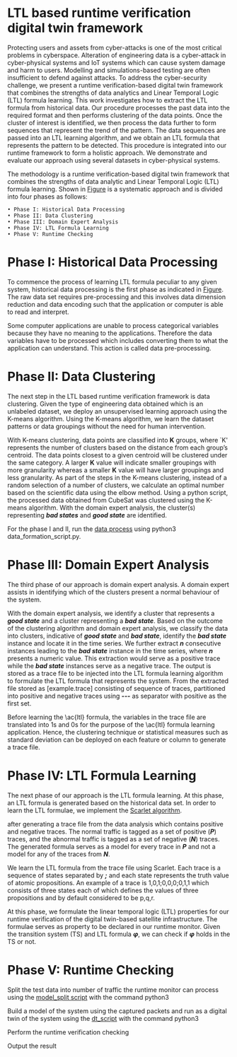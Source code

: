 # LTL based runtime verification digital twin framework

Protecting users and assets from cyber-attacks is one of the most critical problems in cyberspace. Alteration of engineering data is a cyber-attack in cyber-physical systems and IoT systems which can cause system damage and harm to users. Modelling and simulations-based testing are often insufficient to defend against attacks. To address the cyber-security challenge, we present a runtime verification-based digital twin framework that combines the strengths of data analytics and Linear Temporal Logic (LTL) formula learning. This work investigates how to extract the LTL formula from historical data. Our procedure processes the past data into the required format and then performs clustering of the data points. Once the cluster of interest is identified, we then process the data further to form sequences that represent the trend of the pattern. The data sequences are passed into an LTL learning algorithm, and we obtain an LTL formula that represents the pattern to be detected. This procedure is integrated into our runtime framework to form a holistic approach. We demonstrate and evaluate our approach using several datasets in cyber-physical systems. 

The methodology is a runtime verification-based digital twin framework that combines the strengths of data analytic and Linear Temporal Logic (LTL) formula learning. Shown in [Figure](https://github.com/deejay2206/LTL-based-Runtime-Verification/blob/50d58144d8dca8200a94dc24af4c33637fae3b5b/Architecture.png) is a systematic approach and is divided into four phases as follows:
```
• Phase I: Historical Data Processing
• Phase II: Data Clustering
• Phase III: Domain Expert Analysis
• Phase IV: LTL Formula Learning
• Phase V: Runtime Checking
```
# Phase I: Historical Data Processing
To commence the process of learning LTL formula peculiar to any given system, historical data processing is the first phase as indicated in [Figure](https://github.com/deejay2206/LTL-based-Runtime-Verification/blob/50d58144d8dca8200a94dc24af4c33637fae3b5b/Architecture.png). The raw data set requires pre-processing and this involves data dimension reduction and data encoding such that the application or computer is able to read and interpret.

Some computer applications are unable to process categorical variables because they have no meaning to the applications. Therefore the data variables have to be processed which includes converting them to what the application can understand. This action is called data pre-processing.

# Phase II: Data Clustering
The next step in the LTL based runtime verification framework is data clustering. Given the type of engineering data obtained which is an unlabeled dataset, we deploy an unsupervised learning approach using the K-means algorithm. Using the K-means algorithm, we learn the dataset patterns or data groupings without the need for human intervention.

With K-means clustering, data points are classified into **K** groups, where `K' represents the number of clusters based on the distance from each group’s centroid. The data points closest to a given centroid will be clustered under the same category. A larger **K** value will indicate smaller groupings with more granularity whereas a smaller **K** value will have larger groupings and less granularity. As part of the steps in the K-means clustering, instead of a random selection of a number of clusters, we calculate an optimal number based on the scientific data using the elbow method. Using a python script, the processed data obtained from CubeSat was clustered using the K-means algorithm. With the domain expert analysis, the cluster(s) representing ***bad states*** and ***good state*** are identified. 

For the phase I and II, run the [data process](https://github.com/deejay2206/LTL-based-Runtime-Verification/blob/62a259a06c95fb984c83cbf771bbdf95e433e02c/data_formation_script) using python3 data_formation_script.py.

# Phase III: Domain Expert Analysis
The third phase of our approach is domain expert analysis. A domain expert assists in identifying which of the clusters present a normal behaviour of the system. 

With the domain expert analysis, we identify a cluster that represents a ***good state*** and a cluster representing a ***bad state***. Based on the outcome of the clustering algorithm and domain expert analysis, we classify the data into clusters, indicative of ***good state*** and ***bad state***, identify the ***bad state*** instance and locate it in the time series. We further extract ***n*** consecutive instances leading to the ***bad state*** instance in the time series, where ***n*** presents a numeric value. This extraction would serve as a positive trace while the ***bad state*** instances serve as a negative trace. The output is stored as a trace file to be injected into the LTL formula learning algorithm to formulate the LTL formula that represents the system. From the extracted file stored as [example.trace] consisting of sequence of traces, partitioned into positive and negative traces using ***---*** as separator with positive as the first set.

Before learning the \ac{ltl} formula, the variables in the trace file are translated into 1s and 0s for the purpose of the \ac{ltl} formula learning application. Hence, the clustering technique or statistical measures such as standard deviation can be deployed on each feature or column to generate a trace file.

# Phase IV: LTL Formula Learning
The next phase of our approach is the LTL formula learning. At this phase, an LTL formula is generated based on the historical data set. In order to learn the LTL formulae, we implement the [Scarlet algorithm](https://github.com/rajarshi008/Scarlet). 

after generating a trace file from the data analysis which contains positive and negative traces. The normal traffic is tagged as a set of positive (***P***) traces, and the abnormal traffic is tagged as a set of negative (***N***) traces. The generated formula serves as a model for every trace in ***P*** and not a model for any of the traces from ***N***.

We learn the LTL formula from the trace file using Scarlet. Each trace is a sequence of states separated by ***;*** and each state represents the truth value of atomic propositions. An example of a trace is 1,0,1;0,0,0;0,1,1 which consists of three states each of which defines the values of three propositions and by default considered to be p,q,r. 

At this phase, we formulate the linear temporal logic (LTL) properties for our runtime verification of the digital twin-based satellite infrastructure. The formulae serves as property to be declared in our runtime monitor. Given the transition system (TS) and LTL formula ***φ***, we can check if ***φ*** holds in the TS or not. 

# Phase V: Runtime Checking

Split the test data into number of traffic the runtime monitor can process using the [model_split script]() with the command python3 

Build a model of the system using the captured packets and run as a digital twin of the system using the [dt_script]() with the command python3

Perform the runtime verification checking

Output the result 
